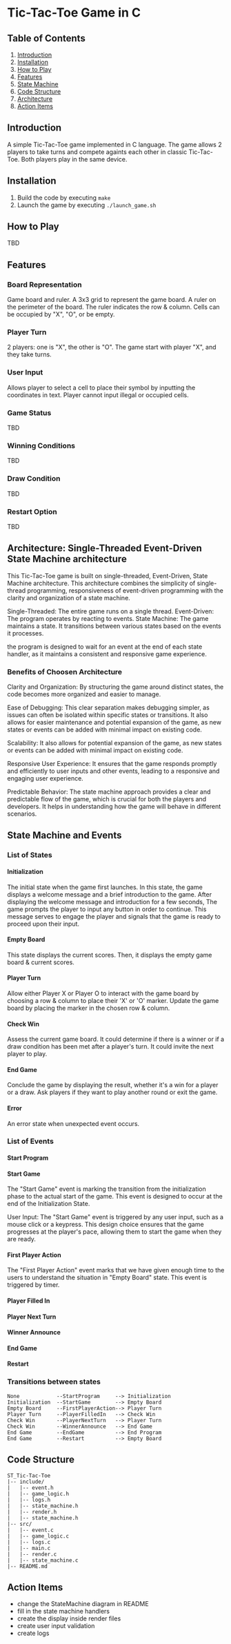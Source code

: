 # Tic-Tac-Toe Game in C

## Table of Contents
1. [Introduction](#introduction)
2. [Installation](#installation)
3. [How to Play](#how-to-play)
4. [Features](#features)
5. [State Machine](#state-machine)
6. [Code Structure](#code-structure)
7. [Architecture](#architecture)
8. [Action Items](#action-items)

## Introduction
A simple Tic-Tac-Toe game implemented in C language.
The game allows 2 players to take turns and compete againts each other in classic Tic-Tac-Toe.
Both players play in the same device.

## Installation
1. Build the code by executing `make`
2. Launch the game by executing `./launch_game.sh`

## How to Play
TBD

## Features
### Board Representation
Game board and ruler.
A 3x3 grid to represent the game board.
A ruler on the perimeter of the board. The ruler indicates the row & column.
Cells can be occupied by "X", "O", or be empty.

### Player Turn
2 players: one is "X", the other is "O".
The game start with player "X", and they take turns.

### User Input
Allows player to select a cell to place their symbol by inputting the coordinates in text.
Player cannot input illegal or occupied cells.

### Game Status
TBD

### Winning Conditions
TBD

### Draw Condition
TBD

### Restart Option
TBD

## Architecture: Single-Threaded Event-Driven State Machine architecture
This Tic-Tac-Toe game is built on single-threaded, Event-Driven, State Machine architecture.
This architecture combines the simplicity of single-thread programming, responsiveness of event-driven programming with the clarity and organization of a state machine.

Single-Threaded: The entire game runs on a single thread.
Event-Driven: The program operates by reacting to events.
State Machine: The game maintains a state. It transitions between various states based on the events it processes.

the program is designed to wait for an event at the end of each state handler, as it maintains a consistent and responsive game experience. 

### Benefits of Choosen Architecture
Clarity and Organization: By structuring the game around distinct states, the code becomes more organized and easier to manage.

Ease of Debugging: This clear separation makes debugging simpler, as issues can often be isolated within specific states or transitions. It also allows for easier maintenance and potential expansion of the game, as new states or events can be added with minimal impact on existing code.

Scalability: It also allows for potential expansion of the game, as new states or events can be added with minimal impact on existing code.

Responsive User Experience: It ensures that the game responds promptly and efficiently to user inputs and other events, leading to a responsive and engaging user experience.

Predictable Behavior: The state machine approach provides a clear and predictable flow of the game, which is crucial for both the players and developers. It helps in understanding how the game will behave in different scenarios.

## State Machine and Events
### List of States
#### Initialization
The initial state when the game first launches.
In this state, the game displays a welcome message and a brief introduction to the game.
After displaying the welcome message and introduction for a few seconds, The game prompts the player to input any button in order to continue. This message serves to engage the player and signals that the game is ready to proceed upon their input.

#### Empty Board
This state displays the current scores.
Then, it displays the empty game board & current scores.

#### Player Turn
Allow either Player X or Player O to interact with the game board by choosing a row & column to place their 'X' or 'O' marker.
Update the game board by placing the marker in the chosen row & column.

#### Check Win
Assess the current game board.
It could determine if there is a winner or if a draw condition has been met after a player's turn.
It could invite the next player to play.

#### End Game
Conclude the game by displaying the result, whether it's a win for a player or a draw.
Ask players if they want to play another round or exit the game.

#### Error
An error state when unexpected event occurs.

### List of Events
#### Start Program

#### Start Game
The "Start Game" event is marking the transition from the initialization phase to the actual start of the game. This event is designed to occur at the end of the Initialization State.

User Input: The "Start Game" event is triggered by any user input, such as a mouse click or a keypress. This design choice ensures that the game progresses at the player's pace, allowing them to start the game when they are ready.

#### First Player Action
The "First Player Action" event marks that we have given enough time to the users to understand the situation in "Empty Board" state. This event is triggered by timer.

#### Player Filled In

#### Player Next Turn

#### Winner Announce

#### End Game

#### Restart

### Transitions between states
```
None            --StartProgram     --> Initialization
Initialization  --StartGame        --> Empty Board
Empty Board     --FirstPlayerAction--> Player Turn
Player Turn     --PlayerFilledIn   --> Check Win
Check Win       --PlayerNextTurn   --> Player Turn
Check Win       --WinnerAnnounce   --> End Game
End Game        --EndGame          --> End Program
End Game        --Restart          --> Empty Board
```

## Code Structure
```
ST_Tic-Tac-Toe
|-- include/
|   |-- event.h
|   |-- game_logic.h
|   |-- logs.h
|   |-- state_machine.h
|   |-- render.h
|   |-- state_machine.h
|-- src/
|   |-- event.c
|   |-- game_logic.c
|   |-- logs.c
|   |-- main.c
|   |-- render.c
|   |-- state_machine.c
|-- README.md
```

## Action Items
- change the StateMachine diagram in README
- fill in the state machine handlers
- create the display inside render files
- create user input validation
- create logs
